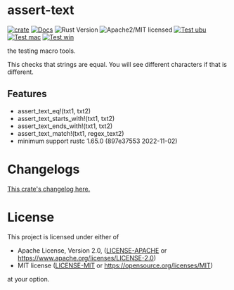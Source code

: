 # assert-text

[![crate][crate-image]][crate-link]
[![Docs][docs-image]][docs-link]
![Rust Version][rustc-image]
![Apache2/MIT licensed][license-image]
[![Test ubu][test-ubuntu-image]][test-ubuntu-link]
[![Test mac][test-windows-image]][test-windows-link]
[![Test win][test-macos-image]][test-macos-link]

the testing macro tools.

This checks that strings are equal.
You will see different characters if that is different.

## Features

- assert_text_eq!(txt1, txt2)
- assert_text_starts_with!(txt1, txt2)
- assert_text_ends_with!(txt1, txt2)
- assert_text_match!(txt1, regex_text2)
- minimum support rustc 1.65.0 (897e37553 2022-11-02)


# Changelogs

[This crate's changelog here.](https://github.com/aki-akaguma/assert-text/blob/main/CHANGELOG.md)

# License

This project is licensed under either of

 * Apache License, Version 2.0, ([LICENSE-APACHE](LICENSE-APACHE) or
   https://www.apache.org/licenses/LICENSE-2.0)
 * MIT license ([LICENSE-MIT](LICENSE-MIT) or
   https://opensource.org/licenses/MIT)

at your option.

[//]: # (badges)

[crate-image]: https://img.shields.io/crates/v/assert-text.svg
[crate-link]: https://crates.io/crates/assert-text
[docs-image]: https://docs.rs/assert-text/badge.svg
[docs-link]: https://docs.rs/assert-text/
[rustc-image]: https://img.shields.io/badge/rustc-1.65+-blue.svg
[license-image]: https://img.shields.io/badge/license-Apache2.0/MIT-blue.svg
[test-ubuntu-image]: https://github.com/aki-akaguma/assert-text/actions/workflows/test-ubuntu.yml/badge.svg
[test-ubuntu-link]: https://github.com/aki-akaguma/assert-text/actions/workflows/test-ubuntu.yml
[test-macos-image]: https://github.com/aki-akaguma/assert-text/actions/workflows/test-macos.yml/badge.svg
[test-macos-link]: https://github.com/aki-akaguma/assert-text/actions/workflows/test-macos.yml
[test-windows-image]: https://github.com/aki-akaguma/assert-text/actions/workflows/test-windows.yml/badge.svg
[test-windows-link]: https://github.com/aki-akaguma/assert-text/actions/workflows/test-windows.yml
